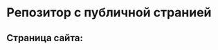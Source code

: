 # Репозитор с публичной странией
## Страница сайта:
<!-- Здесь будет ссылка на публичную страницу -->
